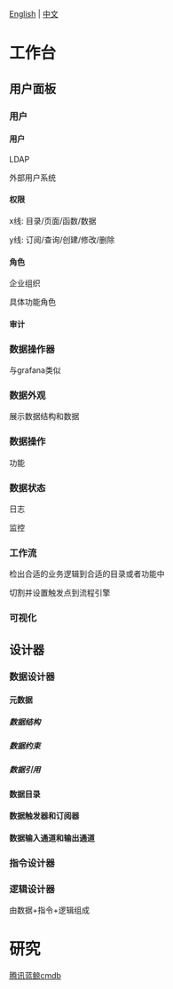[English](README.md) | [中文](README_zh_CN.md)

# 工作台

## 用户面板

### 用户

#### 用户

LDAP

外部用户系统

#### 权限

x线: 目录/页面/函数/数据

y线: 订阅/查询/创建/修改/删除

#### 角色

企业组织

具体功能角色

#### 审计

### 数据操作器

与grafana类似

### 数据外观

展示数据结构和数据

### 数据操作

功能

### 数据状态

日志

监控

### 工作流

检出合适的业务逻辑到合适的目录或者功能中

切割并设置触发点到流程引擎

### 可视化

## 设计器

### 数据设计器

#### 元数据

##### 数据结构

##### 数据约束

##### 数据引用

#### 数据目录

#### 数据触发器和订阅器

#### 数据输入通道和输出通道

### 指令设计器

### 逻辑设计器

由数据+指令+逻辑组成

# 研究

[腾讯蓝鲸cmdb](docs/research/bk-cmdb.md)